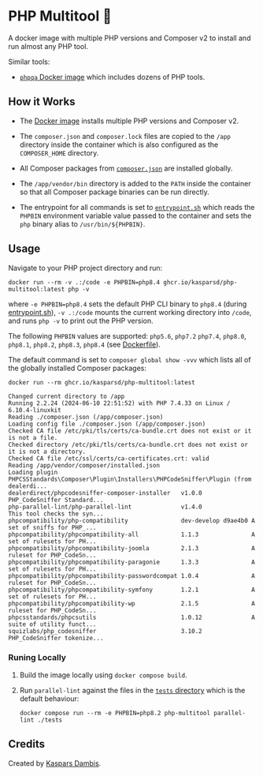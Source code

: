 # PHP Multitool 🔬

A docker image with multiple PHP versions and Composer v2 to install and run almost any PHP tool.

Similar tools:

- [`phpqa` Docker image](https://github.com/jakzal/phpqa) which includes dozens of PHP tools.

## How it Works

- The [Docker image](Dockerfile) installs multiple PHP versions and Composer v2.

- The `composer.json` and `composer.lock` files are copied to the `/app` directory inside the container which is also configured as the `COMPOSER_HOME` directory.

- All Composer packages from [`composer.json`](composer.json) are installed globally.

- The `/app/vendor/bin` directory is added to the `PATH` inside the container so that all Composer package binaries can be run directly.

- The entrypoint for all commands is set to [`entrypoint.sh`](entrypoint.sh) which reads the `PHPBIN` environment variable value passed to the container and sets the `php` binary alias to `/usr/bin/${PHPBIN}`.

## Usage

Navigate to your PHP project directory and run:

    docker run --rm -v .:/code -e PHPBIN=php8.4 ghcr.io/kasparsd/php-multitool:latest php -v

where `-e PHPBIN=php8.4` sets the default PHP CLI binary to `php8.4` (during [entrypoint.sh](entrypoint.sh)), `-v .:/code` mounts the current working directory into `/code`, and runs `php -v` to print out the PHP version.

The following `PHPBIN` values are supported: `php5.6`, `php7.2` `php7.4`, `php8.0`, `php8.1`, `php8.2`, `php8.3`, `php8.4` (see [Dockerfile](Dockerfile)).

The default command is set to `composer global show -vvv` which lists all of the globally installed Composer packages:

    docker run --rm ghcr.io/kasparsd/php-multitool:latest

    Changed current directory to /app
    Running 2.2.24 (2024-06-10 22:51:52) with PHP 7.4.33 on Linux / 6.10.4-linuxkit
    Reading ./composer.json (/app/composer.json)
    Loading config file ./composer.json (/app/composer.json)
    Checked CA file /etc/pki/tls/certs/ca-bundle.crt does not exist or it is not a file.
    Checked directory /etc/pki/tls/certs/ca-bundle.crt does not exist or it is not a directory.
    Checked CA file /etc/ssl/certs/ca-certificates.crt: valid
    Reading /app/vendor/composer/installed.json
    Loading plugin PHPCSStandards\Composer\Plugin\Installers\PHPCodeSniffer\Plugin (from dealerdi...
    dealerdirect/phpcodesniffer-composer-installer   v1.0.0              PHP_CodeSniffer Standard...
    php-parallel-lint/php-parallel-lint              v1.4.0              This tool checks the syn...
    phpcompatibility/php-compatibility               dev-develop d9ae4b0 A set of sniffs for PHP_...
    phpcompatibility/phpcompatibility-all            1.1.3               A set of rulesets for PH...
    phpcompatibility/phpcompatibility-joomla         2.1.3               A ruleset for PHP_CodeSn...
    phpcompatibility/phpcompatibility-paragonie      1.3.3               A set of rulesets for PH...
    phpcompatibility/phpcompatibility-passwordcompat 1.0.4               A ruleset for PHP_CodeSn...
    phpcompatibility/phpcompatibility-symfony        1.2.1               A set of rulesets for PH...
    phpcompatibility/phpcompatibility-wp             2.1.5               A ruleset for PHP_CodeSn...
    phpcsstandards/phpcsutils                        1.0.12              A suite of utility funct...
    squizlabs/php_codesniffer                        3.10.2              PHP_CodeSniffer tokenize...


### Runing Locally

1. Build the image locally using `docker compose build`.

2. Run `parallel-lint` against the files in the [`tests` directory](tests) which is the default behaviour:

       docker compose run --rm -e PHPBIN=php8.2 php-multitool parallel-lint ./tests

## Credits

Created by [Kaspars Dambis](https://kaspars.net).